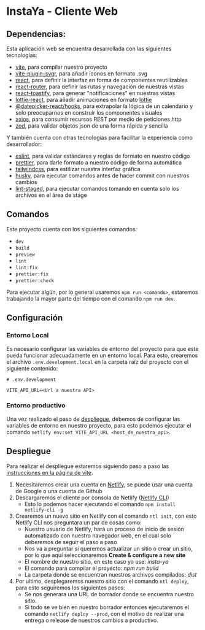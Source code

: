 # InstaYa - Cliente Web

## Dependencias:

Esta aplicación web se encuentra desarrollada con las siguientes tecnologías:

- [vite](https://www.npmjs.com/package/vite), para compilar nuestro proyecto
- [vite-plugin-svgr](https://www.npmjs.com/package/vite-plugin-svgr), para añadir iconos en formato .svg
- [react](https://www.npmjs.com/package/react), para definir la interfaz en forma de componentes reutilizables
- [react-router](https://www.npmjs.com/package/react-router-dom), para definir las rutas y navegación de nuestras vistas
- [react-toastify](https://www.npmjs.com/package/react-toastify), para generar "notificaciones" en nuestras vistas
- [lottie-react](https://www.npmjs.com/package/lottie-react), para añadir animaciones en formato [lottie](https://airbnb.design/lottie/)
- [@datepicker-react/hooks](https://www.npmjs.com/package/@datepicker-react/hooks), para extrapolar la lógica de un calendario y solo preocuparnos en construir los componentes visuales
- [axios](https://www.npmjs.com/package/axios), para consumir recursos REST por medio de peticiones http
- [zod](https://www.npmjs.com/package/zod), para validar objetos json de una forma rápida y sencilla

Y también cuenta con otras tecnologías para facilitar la experiencia como desarrollador:

- [eslint](https://www.npmjs.com/package/eslint), para validar estándares y reglas de formato en nuestro código
- [prettier](https://www.npmjs.com/package/prettier), para darle formato a nuestro código de forma automática
- [tailwindcss](https://www.npmjs.com/package/tailwindcss), para estilizar nuestra interfaz gráfica
- [husky](https://www.npmjs.com/package/husky), para ejecutar comandos antes de hacer commit con nuestros cambios
- [lint-staged](https://www.npmjs.com/package/lint-staged), para ejecutar comandos tomando en cuenta solo los archivos en el área de stage

## Comandos

Este proyecto cuenta con los siguientes comandos:

- `dev`
- `build`
- `preview`
- `lint`
- `lint:fix`
- `prettier:fix`
- `prettier:check`

Para ejecutar algún, por lo general usaremos `npm run <comando>`, estaremos trabajando la mayor parte del tiempo con el comando `npm run dev`.

## Configuración

### Entorno Local

Es necesario configurar las variables de entorno del proyecto para que este pueda funcionar adecuadamente en un entorno local. Para esto, crearemos el archivo `.env.development.local` en la carpeta raíz del proyecto con el siguiente contenido:

```env
# .env.development

VITE_API_URL=<Url a nuestra API>
```

### Entorno productivo

Una vez realizado el paso de [despliegue](#despliegue), debemos de configurar las variables de entorno en nuestro proyecto, para esto podemos ejecutar el comando `netlify env:set VITE_API_URL <host_de_nuestra_api>`.

## Despliegue

Para realizar el despliegue estaremos siguiendo paso a paso las [instrucciones en la página de vite](https://vitejs.dev/guide/static-deploy.html#netlify).

1. Necesitaremos crear una cuenta en [Netlify](https://www.netlify.com/), se puede usar una cuenta de Google o una cuenta de Github
2. Descargaremos el cliente por consola de Netlify ([Netlify CLI](https://cli.netlify.com/))
   - Esto lo podemos hacer ejecutando el comando `npm install netlify-cli -g`
3. Crearemos un nuevo sitio en Netlify con el comando `ntl init`, con esto Netlify CLI nos preguntara un par de cosas como:
   - Nuestro usuario de Netlify, hará un proceso de inicio de sesión automatizado con nuestro navegador web, en el cual solo deberemos de seguir el paso a paso
   - Nos va a preguntar si queremos actualizar un sitio o crear un sitio, por lo que aquí seleccionaremos **Create & configure a new site**
   - El nombre de nuestro sitio, en este caso yo use: _insta-ya_
   - El comando para compilar el proyecto: _npm run build_
   - La carpeta donde se encuentran nuestros archivos compilados: _dist_
4. Por ultimo, desplegaremos nuestro sitio con el comando `ntl deploy`, para esto seguiremos los siguientes pasos:
   - Se nos generara una URL de borrador donde se encuentra nuestro sitio.
   - Si todo se ve bien en nuestro borrador entonces ejecutaremos el comando `netlify deploy --prod`, con el motivo de realizar una entrega o release de nuestros cambios a productivo.
